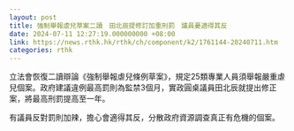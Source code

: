 ```yaml
---
layout: post
title: 強制舉報虐兒草案二讀　田北辰提修訂加重刑罰　議員憂適得其反
date: 2024-07-11 12:27:19.000000000 +08:00
link: https://news.rthk.hk/rthk/ch/component/k2/1761144-20240711.htm
categories: rthk
---
```


立法會恢復二讀辯論《強制舉報虐兒條例草案》，規定25類專業人員須舉報嚴重虐兒個案。政府建議違例最高罰則為監禁3個月，實政圓桌議員田北辰就提出修正案，將最高刑罰提高至一年。

有議員反對罰則加辣，擔心會適得其反，分散政府資源調查真正有危機的個案。
